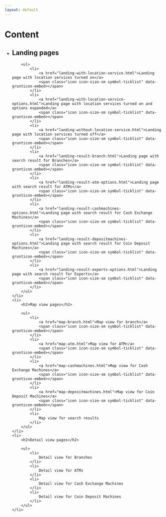 ```yaml
---
layout: default
---
```


<h1>Content</h1>

<ul>
	<li>
		<h2>Landing pages</h2>

		<ul>
			<li>
				<a href="landing-with-location-service.html">Landing page with location services turned on</a>
				<span class="icon icon-size-sm symbol-ticklist" data-grunticon-embed></span>
			</li>
			<li>
				<a href="landing-with-location-service-options.html">Landing page with location services turned on and options expanded</a>
				<span class="icon icon-size-sm symbol-ticklist" data-grunticon-embed></span>
			</li>
			<li>
				<a href="landing-without-location-service.html">Landing page with location services turned off</a>
				<span class="icon icon-size-sm symbol-ticklist" data-grunticon-embed></span>
			</li>
			<li>
				<a href="landing-result-branch.html">Landing page with search result for Branches</a>
				<span class="icon icon-size-sm symbol-ticklist" data-grunticon-embed></span>
			</li>
			<li>
				<a href="landing-result-atm-options.html">Landing page with search result for ATMs</a>
				<span class="icon icon-size-sm symbol-ticklist" data-grunticon-embed></span>
			</li>
			<li>
				<a href="landing-result-cashmachines-options.html">Landing page with search result for Cash Exchange Machines</a>
				<span class="icon icon-size-sm symbol-ticklist" data-grunticon-embed></span>
			</li>
			<li>
				<a href="landing-result-depositmachines-options.html">Landing page with search result for Coin Deposit Machines</a>
				<span class="icon icon-size-sm symbol-ticklist" data-grunticon-embed></span>
			</li>
			<li>
				<a href="landing-result-experts-options.html">Landing page with search result for Experts</a>
				<span class="icon icon-size-sm symbol-ticklist" data-grunticon-embed></span>
			</li>
		</ul>
	</li>
	<li>
		<h2>Map view pages</h2>

		<ul>
			<li>
				<a href="map-branch.html">Map view for branch</a>
				<span class="icon icon-size-sm symbol-ticklist" data-grunticon-embed></span>
			</li>
			<li>
				<a href="map-atm.html">Map view for ATM</a>
				<span class="icon icon-size-sm symbol-ticklist" data-grunticon-embed></span>
			</li>
			<li>
				<a href="map-cashmachines.html">Map view for Cash Exchange Machines</a>
				<span class="icon icon-size-sm symbol-ticklist" data-grunticon-embed></span>
			</li>
			<li>
				<a href="map-depositmachines.html">Map view for Coin Deposit Machines</a>
				<span class="icon icon-size-sm symbol-ticklist" data-grunticon-embed></span>
			</li>
			<li>
				Map view for search results
			</li>
		</ul>
	</li>
	<li>
		<h2>Detail view pages</h2>

		<ul>
			<li>
				Detail view for Branches
			</li>
			<li>
				Detail view for ATMs
			</li>
			<li>
				Detail view for Cash Exchange Machines
			</li>
			<li>
				Detail view for Coin Deposit Machines
			</li>
		</ul>
	</li>
</ul>